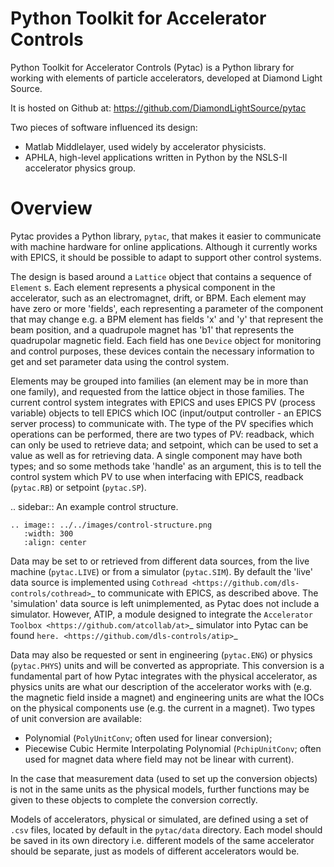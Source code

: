 Python Toolkit for Accelerator Controls
=======================================

Python Toolkit for Accelerator Controls (Pytac) is a Python library for working
with elements of particle accelerators, developed at Diamond Light Source.

It is hosted on Github at: https://github.com/DiamondLightSource/pytac

Two pieces of software influenced its design:

* Matlab Middlelayer, used widely by accelerator physicists.
* APHLA, high-level applications written in Python by the NSLS-II accelerator
  physics group.


Overview
========

Pytac provides a Python library, ``pytac``, that makes it easier to communicate
with machine hardware for online applications. Although it currently works with
EPICS, it should be possible to adapt to support other control systems.

The design is based around a ``Lattice`` object that contains a sequence of
``Element`` s. Each element represents a physical component in the accelerator,
such as an electromagnet, drift, or BPM. Each element may have zero or more
'fields', each representing a parameter of the component that may change e.g. a
BPM element has fields 'x' and 'y' that represent the beam position, and a
quadrupole magnet has 'b1' that represents the quadrupolar magnetic field. Each
field has one ``Device`` object for monitoring and control purposes, these
devices contain the necessary information to get and set parameter data using
the control system.

Elements may be grouped into families (an element may be in more than one
family), and requested from the lattice object in those families. The current
control system integrates with EPICS and uses EPICS PV (process variable)
objects to tell EPICS which IOC (input/output controller - an EPICS server 
process) to communicate with.
The type of the PV specifies which operations can be performed, there are two
types of PV: readback, which can only be used to retrieve data; and setpoint,
which can be used to set a value as well as for retrieving data. A single
component may have both types; and so some methods take 'handle' as an
argument, this is to tell the control system which PV to use when interfacing
with EPICS, readback (``pytac.RB``) or setpoint (``pytac.SP``).

.. sidebar:: An example control structure.

    .. image:: ../../images/control-structure.png
       :width: 300
       :align: center

Data may be set to or retrieved from different data sources, from the live
machine (``pytac.LIVE``) or from a simulator (``pytac.SIM``). By default the
'live' data source is implemented using
`Cothread <https://github.com/dls-controls/cothread>`_ to communicate with
EPICS, as described above. The 'simulation' data source is left unimplemented,
as Pytac does not include a simulator. However, ATIP, a module designed to
integrate the `Accelerator Toolbox <https://github.com/atcollab/at>`_ simulator
into Pytac can be found `here. <https://github.com/dls-controls/atip>`_

Data may also be requested or sent in engineering (``pytac.ENG``) or physics
(``pytac.PHYS``) units and will be converted as appropriate. This conversion is
a fundamental part of how Pytac integrates with the physical accelerator, as
physics units are what our description of the accelerator works with (e.g. the
magnetic field inside a magnet) and engineering units are what the IOCs on the
physical components use (e.g. the current in a magnet). Two types of unit
conversion are available: 

* Polynomial (``PolyUnitConv``; often used for linear
  conversion);
* Piecewise Cubic Hermite Interpolating Polynomial
  (``PchipUnitConv``; often used for magnet data where field may not be linear
  with current). 

In the case that measurement data (used to set up the conversion
objects) is not in the same units as the physical models, further functions may
be given to these objects to complete the conversion correctly.

Models of accelerators, physical or simulated, are defined using a set of
``.csv`` files, located by default in the ``pytac/data`` directory. Each model
should be saved in its own directory i.e. different models of the same
accelerator should be separate, just as models of different accelerators would
be.